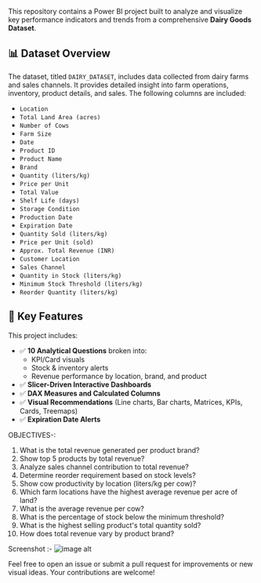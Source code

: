 This repository contains a Power BI project built to analyze and visualize key performance indicators and trends from a comprehensive **Dairy Goods Dataset**.

## 📊 Dataset Overview

The dataset, titled `DAIRY_DATASET`, includes data collected from dairy farms and sales channels. It provides detailed insight into farm operations, inventory, product details, and sales. The following columns are included:

- `Location`
- `Total Land Area (acres)`
- `Number of Cows`
- `Farm Size`
- `Date`
- `Product ID`
- `Product Name`
- `Brand`
- `Quantity (liters/kg)`
- `Price per Unit`
- `Total Value`
- `Shelf Life (days)`
- `Storage Condition`
- `Production Date`
- `Expiration Date`
- `Quantity Sold (liters/kg)`
- `Price per Unit (sold)`
- `Approx. Total Revenue (INR)`
- `Customer Location`
- `Sales Channel`
- `Quantity in Stock (liters/kg)`
- `Minimum Stock Threshold (liters/kg)`
- `Reorder Quantity (liters/kg)`


 ## 💼 Key Features

This project includes:

- ✅ **10 Analytical Questions** broken into:
  - KPI/Card visuals
  - Stock & inventory alerts
  - Revenue performance by location, brand, and product
- ✅ **Slicer-Driven Interactive Dashboards**
- ✅ **DAX Measures and Calculated Columns**
- ✅ **Visual Recommendations** (Line charts, Bar charts, Matrices, KPIs, Cards, Treemaps)
- ✅ **Expiration Date Alerts**


OBJECTIVES-:

1.	What is the total revenue generated per product brand?
2.	Show top 5 products by total revenue?
3.	Analyze sales channel contribution to total revenue?
4.	Determine reorder requirement based on stock levels?
5.	Show cow productivity by location (liters/kg per cow)?
6.	Which farm locations have the highest average revenue per acre of land?
7.	What is the average revenue per cow?
8.	What is the percentage of stock below the minimum threshold?
9.	What is the highest selling product's total quantity sold?
10.	How does total revenue vary by product brand?

Screenshot :-
![image alt]([https://github.com/Vikas-Sajwan/Dairy_Goods_Sales_Analysis/blob/main/Dashboard%20Screenshot.png])

Feel free to open an issue or submit a pull request for improvements or new visual ideas. Your contributions are welcome!


 
